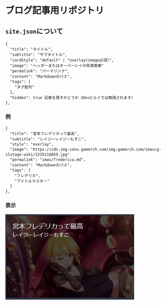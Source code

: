 # ブログ記事用リポジトリ
## `site.json`について
```
{
  "title": "タイトル",
  "subtitle": "サブタイトル",
  "cardStyle": "default" | "overlay(image必須)",
  "image": "ヘッダーまたはオーバーレイの背景画像"
  "permalink": "パーマリンク",
  "content": "Markdownのパス",
  "tags": [
    "タグ配列"
  ],
  "hidden": true 記事を隠すかどうか（Devビルドでは無視されます）
},
```

### 例
```
{
  "title": "宮本フレデリカって最高",
  "subtitle": "レイジーレイジーもすこ",
  "style": "overlay",
  "image": "https://cdn.img-conv.gamerch.com/img.gamerch.com/imascg-slstage-wiki/1535116859.jpg"
  "permalink": "imas/frederica.md",
  "content": "Markdownのパス",
  "tags": [
    "フレデリカ",
    "アイドルマスター"
  ]
},
```

### 表示
![](repo-resources/sample-overlay.JPG)
